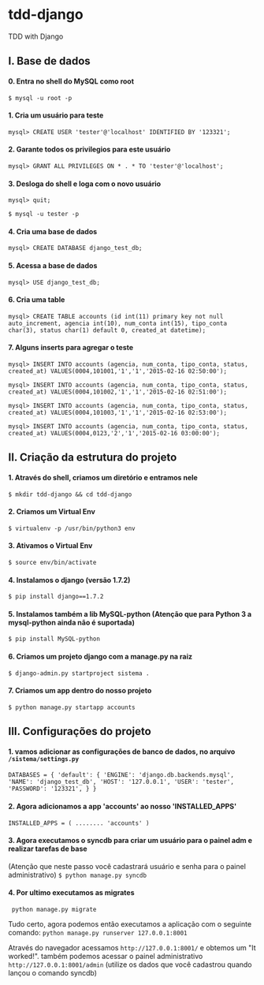 # tdd-django

TDD with Django

## I. Base de dados
#### 0. Entra no shell do MySQL como root
`$ mysql -u root -p`

#### 1. Cria um usuário para teste
`mysql> CREATE USER 'tester'@'localhost' IDENTIFIED BY '123321';`

#### 2. Garante todos os privilegios para este usuário
`mysql> GRANT ALL PRIVILEGES ON * . * TO 'tester'@'localhost';`

#### 3. Desloga do shell e loga com o novo usuário
`mysql> quit;`

`$ mysql -u tester -p`

#### 4. Cria uma base de dados
`mysql> CREATE DATABASE django_test_db;`

#### 5. Acessa a base de dados
`mysql> USE django_test_db;`

#### 6. Cria uma table 
`mysql> CREATE TABLE accounts (id int(11) primary key not null auto_increment, agencia int(10), num_conta int(15), tipo_conta char(3), status char(1) default 0, created_at datetime);`

#### 7. Alguns inserts para agregar o teste
`mysql> INSERT INTO accounts (agencia, num_conta, tipo_conta, status, created_at) VALUES(0004,101001,'1','1','2015-02-16 02:50:00');`

`mysql> INSERT INTO accounts (agencia, num_conta, tipo_conta, status, created_at) VALUES(0004,101002,'1','1','2015-02-16 02:51:00');`

`mysql> INSERT INTO accounts (agencia, num_conta, tipo_conta, status, created_at) VALUES(0004,101003,'1','1','2015-02-16 02:53:00');`

`mysql> INSERT INTO accounts (agencia, num_conta, tipo_conta, status, created_at) VALUES(0004,0123,'2','1','2015-02-16 03:00:00');`



## II. Criação da estrutura do projeto
#### 1. Através do shell, criamos um diretório e entramos nele
`$ mkdir tdd-django && cd tdd-django`

#### 2. Criamos um Virtual Env
`$ virtualenv -p /usr/bin/python3 env`

#### 3. Ativamos o Virtual Env
`$ source env/bin/activate`

#### 4. Instalamos o django (versão 1.7.2)
`$ pip install django==1.7.2`

#### 5. Instalamos também a lib MySQL-python (Atenção que para Python 3 a mysql-python ainda não é suportada)
`$ pip install MySQL-python`

#### 6. Criamos um projeto django com a manage.py na raiz
`$ django-admin.py startproject sistema .`

#### 7. Criamos um app dentro do nosso projeto
`$ python manage.py startapp accounts`


## III. Configurações do projeto
#### 1. vamos adicionar as configurações de banco de dados, no arquivo `/sistema/settings.py`

`DATABASES = {
    'default': {
        'ENGINE': 'django.db.backends.mysql',
        'NAME': 'django_test_db',
        'HOST': '127.0.0.1',
        'USER': 'tester',
        'PASSWORD': '123321',
    }
}`

#### 2. Agora adicionamos a app 'accounts' ao nosso 'INSTALLED_APPS'
`INSTALLED_APPS = (
	........
    'accounts'
)`

#### 3. Agora executamos o syncdb para criar um usuário para o painel adm e realizar tarefas de base
(Atenção que neste passo você cadastrará usuário e senha para o painel administrativo)
`$ python manage.py syncdb`

#### 4. Por ultimo executamos as migrates
` python manage.py migrate`

Tudo certo, agora podemos então executamos a aplicação com o seguinte comando:
`python manage.py runserver 127.0.0.1:8001`

Através do navegador acessamos `http://127.0.0.1:8001/` e obtemos um "It worked!".
também podemos acessar o painel administrativo `http://127.0.0.1:8001/admin` (utilize os dados que você cadastrou quando lançou o comando syncdb)








